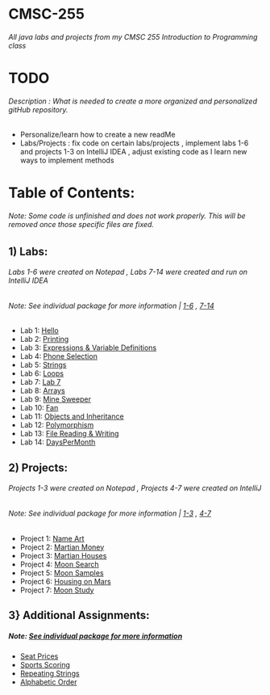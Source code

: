 # CMSC-255
###### All java labs and projects from my CMSC 255 Introduction to Programming class

# TODO
###### Description : What is needed to create a more organized and personalized gitHub repository.
- Personalize/learn how to create a new readMe
- Labs/Projects : fix code on certain labs/projects , implement labs 1-6 and projects 1-3 on IntelliJ IDEA , adjust existing code as I learn new ways to implement methods

# Table of Contents:
###### Note: Some code is unfinished and does not work properly. This will be removed once those specific files are fixed.

## 1) Labs:
###### Labs 1-6 were created on Notepad , Labs 7-14 were created and run on IntelliJ IDEA
###### Note: See individual package for more information | [1-6](https://github.com/Lorelai-anne/CMSC-255_Fall2022/tree/main/CMSC%20255) , [7-14](https://github.com/Lorelai-anne/CMSC-255_Fall2022/tree/main/src/Labs)
- Lab 1: [Hello](https://github.com/Lorelai-anne/CMSC-255_Fall2022/blob/main/CMSC%20255/Lab%2001/Hello.java)
- Lab 2: [Printing](https://github.com/Lorelai-anne/CMSC-255_Fall2022/tree/main/CMSC%20255/Lab%2002)
- Lab 3: [Expressions & Variable Definitions](https://github.com/Lorelai-anne/CMSC-255_Fall2022/tree/main/CMSC%20255/Lab%2003)
- Lab 4: [Phone Selection](https://github.com/Lorelai-anne/CMSC-255_Fall2022/tree/main/CMSC%20255/Lab%2004)
- Lab 5: [Strings](https://github.com/Lorelai-anne/CMSC-255_Fall2022/tree/main/CMSC%20255/Lab%2005)
- Lab 6: [Loops](https://github.com/Lorelai-anne/CMSC-255_Fall2022/tree/main/CMSC%20255/Lab%2006)
- Lab 7: [Lab 7](https://github.com/Lorelai-anne/CMSC-255_Fall2022/blob/main/src/Labs/Lab7/Lab7.java)
- Lab 8: [Arrays](https://github.com/Lorelai-anne/CMSC-255_Fall2022/blob/main/src/Labs/Lab8/Array.java)
- Lab 9: [Mine Sweeper](https://github.com/Lorelai-anne/CMSC-255_Fall2022/blob/main/src/Labs/Lab9/Lab9.java)
- Lab 10: [Fan](https://github.com/Lorelai-anne/CMSC-255_Fall2022/tree/main/src/Labs/Lab10)
- Lab 11: [Objects and Inheritance](https://github.com/Lorelai-anne/CMSC-255_Fall2022/tree/main/src/Labs/Lab11)
- Lab 12: [Polymorphism](https://github.com/Lorelai-anne/CMSC-255_Fall2022/tree/main/src/Labs/Lab12)
- Lab 13: [File Reading & Writing](https://github.com/Lorelai-anne/CMSC-255_Fall2022/blob/main/src/Labs/Lab13/Lab13.java)
- Lab 14: [DaysPerMonth](https://github.com/Lorelai-anne/CMSC-255_Fall2022/blob/main/src/Labs/Lab14/DaysPerMonth.java)

## 2) Projects:
###### Projects 1-3 were created on Notepad , Projects 4-7 were created on IntelliJ
###### Note: See individual package for more information | [1-3](https://github.com/Lorelai-anne/CMSC-255_Fall2022/tree/main/src/Labs) , [4-7](https://github.com/Lorelai-anne/CMSC-255_Fall2022/tree/main/src/Projects)
- Project 1: [Name Art](https://github.com/Lorelai-anne/CMSC-255_Fall2022/blob/main/CMSC%20255/Project%2001/NameArt.java)
- Project 2: [Martian Money](https://github.com/Lorelai-anne/CMSC-255_Fall2022/blob/main/CMSC%20255/Project%2002/MartianMoney.java)
- Project 3: [Martian Houses](https://github.com/Lorelai-anne/CMSC-255_Fall2022/blob/main/CMSC%20255/Project%2003/MartianHouses.java)
- Project 4: [Moon Search](https://github.com/Lorelai-anne/CMSC-255_Fall2022/blob/main/src/Projects/Project4/MoonSearch.java)
- Project 5: [Moon Samples](https://github.com/Lorelai-anne/CMSC-255_Fall2022/blob/main/src/Projects/Project5/MoonSamples.java)
- Project 6: [Housing on Mars](https://github.com/Lorelai-anne/CMSC-255_Fall2022/tree/main/src/Projects/Project6)
- Project 7: [Moon Study](https://github.com/Lorelai-anne/CMSC-255_Fall2022/blob/main/src/Projects/Project7/MoonStudy.java)

## 3} Additional Assignments:
##### Note: [See individual package for more information](https://github.com/Lorelai-anne/CMSC-255_Fall2022/tree/main/src/Additional%20Assignments)
- [Seat Prices](https://github.com/Lorelai-anne/CMSC-255_Fall2022/blob/main/src/Additional%20Assignments/BonusQuestionSeats.java)
- [Sports Scoring](https://github.com/Lorelai-anne/CMSC-255_Fall2022/blob/main/src/Additional%20Assignments/SportsScoring.java)
- [Repeating Strings](https://github.com/Lorelai-anne/CMSC-255_Fall2022/blob/main/src/Additional%20Assignments/StringRepeat.java)
- [Alphabetic Order](https://github.com/Lorelai-anne/CMSC-255_Fall2022/blob/main/src/Additional%20Assignments/StudentAlphabetical.java)
